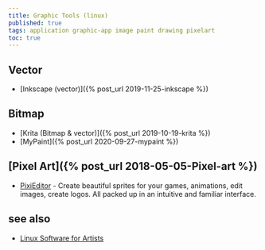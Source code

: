 ```yaml
---
title: Graphic Tools (linux)
published: true
tags: application graphic-app image paint drawing pixelart
toc: true
---
```

## Vector
- [Inkscape (vector)]({% post_url 2019-11-25-inkscape %})

## Bitmap
- [Krita (Bitmap & vector)]({% post_url 2019-10-19-krita %})
- [MyPaint]({% post_url 2020-09-27-mypaint %})

## [Pixel Art]({% post_url 2018-05-05-Pixel-art %})
- [PixiEditor](https://github.com/PixiEditor/PixiEditor?tab=readme-ov-file#the-only-2d-graphics-editor-youll-ever-need) - Create beautiful sprites for your games, animations, edit images, create logos. All packed up in an intuitive and familiar interface.


## see also
- [Linux Software for Artists](http://www.linfo.org/software_artists.html)
